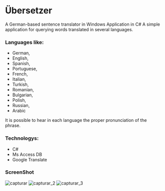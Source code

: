 # Übersetzer
A German-based sentence translator in Windows Application in C#
A simple application for querying words translated in several languages.

### Languages like:
- German,
- English,
- Spanish,
- Portuguese,
- French,
- Italian,
- Turkish,
- Romanian,
- Bulgarian,
- Polish,
- Russian,
- Arabic

It is possible to hear in each language the proper pronunciation of the phrase.

### Technologys:

- C#
- Ms Access DB
- Google Translate

### ScreenShot

![capturar](https://cloud.githubusercontent.com/assets/3647246/26784328/53779ab0-49fd-11e7-8675-af487e73bcfe.PNG)
![capturar_2](https://cloud.githubusercontent.com/assets/3647246/26784327/53767f22-49fd-11e7-95f9-1db3b830ca1b.PNG)
![capturar_3](https://cloud.githubusercontent.com/assets/3647246/26784326/53756542-49fd-11e7-8855-10a21fc59dd7.PNG)
